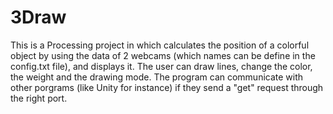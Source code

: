 # 3Draw

This is a Processing project in which calculates the position of a colorful object by using the data of 2 webcams (which names can be define in the config.txt file), and displays it.
The user can draw lines, change the color, the weight and the drawing mode.
The program can communicate with other porgrams (like Unity for instance) if they send a "get" request through the right port.
